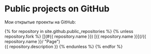 Public projects on GitHub
=========================

Мои открытые проекты на GitHub:

{% for repository in site.github.public_repositories %}
  {% unless repository.fork %}
[](#{{ repository.name }})
[{{ repository.name }}](/{{ repository.name }}/ "Page")  
{{ repository.description }}
  {% endunless %}
{% endfor %}
